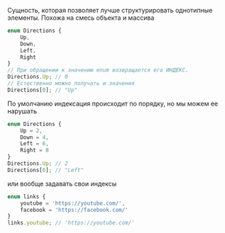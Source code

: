 Сущность, которая позволяет лучше структурировать однотипные элементы.
Похожа на смесь объекта и массива
```ts
enum Directions {
	Up,
	Down,
	Left,
	Right
}
// При обращении к значению enum возвращается его ИНДЕКС.
Directions.Up; // 0
// Естественно можно получать и значения
Directions[0]; // "Up"
```

По умолчанию индексация происходит по порядку, но мы можем ее нарушать
```ts
enum Directions {
	Up = 2,
	Down = 4,
	Left = 6, 
	Right = 8
}
Directions.Up; // 2
Directions[6]; // "Left"
```
или вообще задавать свои индексы
```ts
enum links {
	youtube = 'https://youtube.com/',
	facebook = 'https://facebook.com/'
}
links.youtube; // 'https://youtube.com/'
```